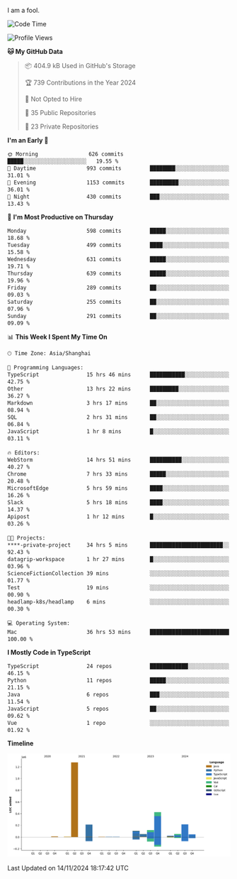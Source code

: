 I am a fool.

<!--START_SECTION:waka-->
![Code Time](http://img.shields.io/badge/Code%20Time-2%2C093%20hrs%2021%20mins-blue)

![Profile Views](http://img.shields.io/badge/Profile%20Views-1-blue)

**🐱 My GitHub Data** 

> 📦 404.9 kB Used in GitHub's Storage 
 > 
> 🏆 739 Contributions in the Year 2024
 > 
> 🚫 Not Opted to Hire
 > 
> 📜 35 Public Repositories 
 > 
> 🔑 23 Private Repositories 
 > 
**I'm an Early 🐤** 

```text
🌞 Morning                626 commits         █████░░░░░░░░░░░░░░░░░░░░   19.55 % 
🌆 Daytime                993 commits         ████████░░░░░░░░░░░░░░░░░   31.01 % 
🌃 Evening                1153 commits        █████████░░░░░░░░░░░░░░░░   36.01 % 
🌙 Night                  430 commits         ███░░░░░░░░░░░░░░░░░░░░░░   13.43 % 
```
📅 **I'm Most Productive on Thursday** 

```text
Monday                   598 commits         █████░░░░░░░░░░░░░░░░░░░░   18.68 % 
Tuesday                  499 commits         ████░░░░░░░░░░░░░░░░░░░░░   15.58 % 
Wednesday                631 commits         █████░░░░░░░░░░░░░░░░░░░░   19.71 % 
Thursday                 639 commits         █████░░░░░░░░░░░░░░░░░░░░   19.96 % 
Friday                   289 commits         ██░░░░░░░░░░░░░░░░░░░░░░░   09.03 % 
Saturday                 255 commits         ██░░░░░░░░░░░░░░░░░░░░░░░   07.96 % 
Sunday                   291 commits         ██░░░░░░░░░░░░░░░░░░░░░░░   09.09 % 
```


📊 **This Week I Spent My Time On** 

```text
🕑︎ Time Zone: Asia/Shanghai

💬 Programming Languages: 
TypeScript               15 hrs 46 mins      ███████████░░░░░░░░░░░░░░   42.75 % 
Other                    13 hrs 22 mins      █████████░░░░░░░░░░░░░░░░   36.27 % 
Markdown                 3 hrs 17 mins       ██░░░░░░░░░░░░░░░░░░░░░░░   08.94 % 
SQL                      2 hrs 31 mins       ██░░░░░░░░░░░░░░░░░░░░░░░   06.84 % 
JavaScript               1 hr 8 mins         █░░░░░░░░░░░░░░░░░░░░░░░░   03.11 % 

🔥 Editors: 
WebStorm                 14 hrs 51 mins      ██████████░░░░░░░░░░░░░░░   40.27 % 
Chrome                   7 hrs 33 mins       █████░░░░░░░░░░░░░░░░░░░░   20.48 % 
MicrosoftEdge            5 hrs 59 mins       ████░░░░░░░░░░░░░░░░░░░░░   16.26 % 
Slack                    5 hrs 18 mins       ████░░░░░░░░░░░░░░░░░░░░░   14.37 % 
Apipost                  1 hr 12 mins        █░░░░░░░░░░░░░░░░░░░░░░░░   03.26 % 

🐱‍💻 Projects: 
****-private-project     34 hrs 5 mins       ███████████████████████░░   92.43 % 
datagrip-workspace       1 hr 27 mins        █░░░░░░░░░░░░░░░░░░░░░░░░   03.96 % 
ScienceFictionCollection 39 mins             ░░░░░░░░░░░░░░░░░░░░░░░░░   01.77 % 
Test                     19 mins             ░░░░░░░░░░░░░░░░░░░░░░░░░   00.90 % 
headlamp-k8s/headlamp    6 mins              ░░░░░░░░░░░░░░░░░░░░░░░░░   00.30 % 

💻 Operating System: 
Mac                      36 hrs 53 mins      █████████████████████████   100.00 % 
```

**I Mostly Code in TypeScript** 

```text
TypeScript               24 repos            ████████████░░░░░░░░░░░░░   46.15 % 
Python                   11 repos            █████░░░░░░░░░░░░░░░░░░░░   21.15 % 
Java                     6 repos             ███░░░░░░░░░░░░░░░░░░░░░░   11.54 % 
JavaScript               5 repos             ██░░░░░░░░░░░░░░░░░░░░░░░   09.62 % 
Vue                      1 repo              ░░░░░░░░░░░░░░░░░░░░░░░░░   01.92 % 
```



**Timeline**

![Lines of Code chart](https://raw.githubusercontent.com/VeejaLiu/VeejaLiu/master/assets/bar_graph.png)


 Last Updated on 14/11/2024 18:17:42 UTC
<!--END_SECTION:waka-->
